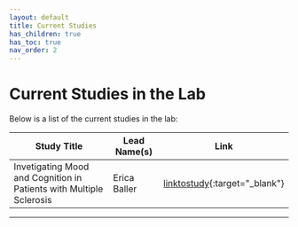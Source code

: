 ```yaml
---
layout: default
title: Current Studies
has_children: true
has_toc: true
nav_order: 2
---
```


# Current Studies in the Lab

Below is a list of the current studies in the lab:

| Study Title |    Lead Name(s)    |               Link                |
| ------------- | --------------- | --------------------------------- |
| Invetigating Mood and Cognition in Patients with Multiple Sclerosis   | Erica Baller | [linktostudy](linktostudy){:target="_blank"} |

---------------------------------------------------------------------------------


